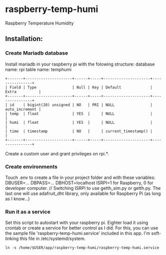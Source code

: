 # raspberry-temp-humi
Raspberry Temperature Humidity

## Installation:
### Create Mariadb database
Install mariadb in your raspberry pi with the folowing structure:
database name: rpi
table name: temphumi

```
+-------+---------------------+------+-----+---------------------+----------------+
| Field | Type                | Null | Key | Default             | Extra          |
+-------+---------------------+------+-----+---------------------+----------------+
| id    | bigint(20) unsigned | NO   | PRI | NULL                | auto_increment |
| temp  | float               | YES  |     | NULL                |                |
| humi  | float               | YES  |     | NULL                |                |
| time  | timestamp           | NO   |     | current_timestamp() |                |
+-------+---------------------+------+-----+---------------------+----------------+

```
Create a custom user and grant privileges on rpi.*.


### Create environments
Touch .env to create a file in your project folder and with these variables:
DBUSER=...
DBPASS=...
DBHOST=localhost
ISRPI=1 for Raspberry, 0 for developer computer. // Switching ISRPI to use getth_sim.py or getth.py. The last one will use adafruit_dht library, only available for Raspberry Pi (as long as I know...)

### Run it as a service
Set this script to autostart with your raspberry pi. Eighter load it using crontab or create a service for better control as I did. For this, you can use the sample file 'raspberry-temp-humi.service' included in this app. I'm soft-linking this file in /etc/systemd/system.

```
ln -s /home/$USER/app/raspberry-temp-humi/raspberry-temp-humi.service
```
